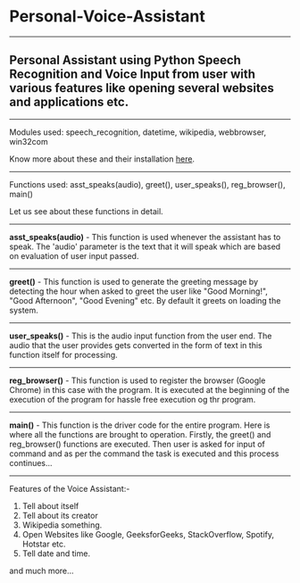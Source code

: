 # Personal-Voice-Assistant
<hr>
<h2>Personal Assistant using Python Speech Recognition and Voice Input from user with various features like opening several websites and applications etc.</h2>
<hr>
<p>Modules used: speech_recognition, datetime, wikipedia, webbrowser, win32com</p>
<p>Know more about these and their installation <a href="https://pypi.org/">here</a>.</p>
<hr>
<p>Functions used: asst_speaks(audio), greet(), user_speaks(), reg_browser(), main()</p>
<p>Let us see about these functions in detail.</p>
<hr>
<p><b>asst_speaks(audio)</b> - This function is used whenever the assistant has to speak. The 'audio' parameter is the text that it will speak which are based on evaluation of user input passed.</p>
<hr>
<p><b>greet()</b> - This function is used to generate the greeting message by detecting the hour when asked to greet the user like "Good Morning!", "Good Afternoon", "Good Evening" etc. By default it greets on loading the system.</p>
<hr>
<p><b>user_speaks()</b> - This is the audio input function from the user end. The audio that the user provides gets converted in the form of text in this function itself for processing.</p>
<hr>
<p><b>reg_browser()</b> - This function is used to register the browser (Google Chrome) in this case with the program. It is executed at the beginning of the execution of the program for hassle free execution og thr program.</p>
<hr>
<p><b>main()</b> - This function is the driver code for the entire program. Here is where all the functions are brought to operation. Firstly, the greet() and reg_browser() functions are executed. Then user is asked for input of command and as per the command the task is executed and this process continues...</p>
<hr>
<p>Features of the Voice Assistant:-
<ol><li>Tell about itself</li>
  <li>Tell about its creator</li>
  <li>Wikipedia something.</li>
  <li>Open Websites like Google, GeeksforGeeks, StackOverflow, Spotify, Hotstar etc. </li>
  <li>Tell date and time.</li></ol>
  <p>and much more...</p>
